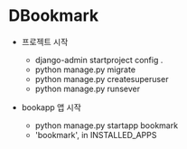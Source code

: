 # DBookmark

- 프로젝트 시작
  - django-admin startproject config .
  - python manage.py migrate
  - python manage.py createsuperuser
  - python manage.py runsever 
  
 - bookapp 앱 시작
    - python manage.py startapp bookmark
    - 'bookmark', in INSTALLED_APPS
